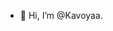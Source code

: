 - 👋 Hi, I’m @Kavoyaa.
<!---
Kavoyaa/Kavoyaa is a ✨ special ✨ repository because its `README.md` (this file) appears on your GitHub profile.
You can click the Preview link to take a look at your changes.
--->
